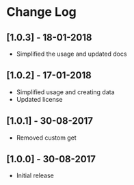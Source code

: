 # Change Log

## [1.0.3] - 18-01-2018
- Simplified the usage and updated docs

## [1.0.2] - 17-01-2018
- Simplified usage and creating data
- Updated license

## [1.0.1] - 30-08-2017
- Removed custom get

## [1.0.0] - 30-08-2017
- Initial release
